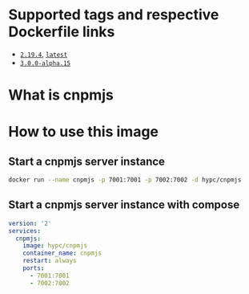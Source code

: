 # Supported tags and respective Dockerfile links

* [`2.19.4`][2.19.4], [`latest`][2.19.4]
* [`3.0.0-alpha.15`][3.0.0-alpha.15]

[2.19.4]: https://github.com/hypc/docker-library/tree/master/cnpmjs/2.19.4/Dockerfile
[3.0.0-alpha.15]: https://github.com/hypc/docker-library/tree/master/cnpmjs/3.0.0-alpha.15/Dockerfile

# What is cnpmjs

# How to use this image

## Start a cnpmjs server instance

```bash
docker run --name cnpmjs -p 7001:7001 -p 7002:7002 -d hypc/cnpmjs
```

## Start a cnpmjs server instance with compose

```yaml
version: '2'
services:
  cnpmjs:
    image: hypc/cnpmjs
    container_name: cnpmjs
    restart: always
    ports:
      - 7001:7001
      - 7002:7002
```

